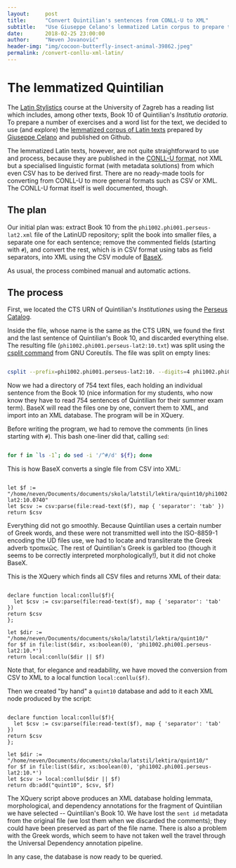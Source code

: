 ```yaml
---
layout:     post
title:      "Convert Quintilian's sentences from CONLL-U to XML"
subtitle:   "Use Giuseppe Celano's lemmatized Latin corpus to prepare teaching materials"
date:       2018-02-25 23:00:00
author:     "Neven Jovanović"
header-img: "img/cocoon-butterfly-insect-animal-39862.jpeg"
permalink: /convert-conllu-xml-latin/
---
```


# The lemmatized Quintilian

The [Latin Stylistics](https://theta.ffzg.hr/ECTS/Predmet/Index/1786) course at the University of Zagreb has a reading list which includes, among other texts, Book 10 of Quintilian's *Institutio oratoria*. To prepare a number of exercises and a word list for the text, we decided to use (and explore) the [lemmatized corpus of Latin texts](https://github.com/gcelano/LatinUD) prepared by [Giuseppe Celano](https://sites.google.com/site/giuseppegacelano/home) and published on Github.

The lemmatized Latin texts, however, are not quite straightforward to use and process, because they are published in the [CONLL-U format](http://universaldependencies.org/docs/format.html), not XML but a specialised linguistic format (with metadata solutions) from which even CSV has to be derived first. There are no ready-made tools for converting from CONLL-U to more general formats such as CSV or XML. The CONLL-U format itself is well documented, though.

## The plan

Our initial plan was: extract Book 10 from the `phi1002.phi001.perseus-lat2.xml` file of the LatinUD repository; split the book into smaller files, a separate one for each sentence; remove the commented fields (starting with `#`), and convert the rest, which is in CSV format using tabs as field separators, into XML using the CSV module of [BaseX](http://basex.org/).

As usual, the process combined manual and automatic actions.

## The process

First, we located the CTS URN of Quintilian's *Institutiones* using the [Perseus Catalog](http://catalog.perseus.org/catalog/urn:cts:latinLit:phi1002.phi001.perseus-lat1).

Inside the file, whose name is the same as the CTS URN, we found the first and the last sentence of Quintilian's Book 10, and discarded everything else. The resulting file (`phi1002.phi001.perseus-lat2:10.txt`) was split using the [csplit command](https://www.gnu.org/software/coreutils/manual/html_node/csplit-invocation.html) from GNU Coreutils. The file was split on empty lines:

```bash

csplit --prefix=phi1002.phi001.perseus-lat2:10. --digits=4 phi1002.phi001.perseus-lat2:10.txt /^$/ {*}

```

Now we had a directory of 754 text files, each holding an individual sentence from the Book 10 (nice information for my students, who now know they have to read 754 sentences of Quintilian for their summer exam term). BaseX will read the files one by one, convert them to XML, and import into an XML database. The program will be in XQuery.

Before writing the program, we had to remove the comments (in lines starting with `#`). This bash one-liner did that, calling `sed`:

```bash

for f in `ls -1`; do sed -i '/^#/d' ${f}; done

```

This is how BaseX converts a single file from CSV into XML:

```xquery

let $f := "/home/neven/Documents/documents/skola/latstil/lektira/quint10/phi1002.phi001.perseus-lat2:10.0740"
let $csv := csv:parse(file:read-text($f), map { 'separator': 'tab' })
return $csv

```

Everything did not go smoothly. Because Quintilian uses a certain number of Greek words, and these were not transmitted well into the ISO-8859-1 encoding the UD files use, we had to locate and transliterate the Greek adverb τροπικῶς. The rest of Quintilian's Greek is garbled too (though it seems to be correctly interpreted morphologically!), but it did not choke BaseX.

This is the XQuery which finds all CSV files and returns XML of their data:

```xquery

declare function local:conllu($f){
  let $csv := csv:parse(file:read-text($f), map { 'separator': 'tab' })
return $csv
};

let $dir := "/home/neven/Documents/documents/skola/latstil/lektira/quint10/"
for $f in file:list($dir, xs:boolean(0), 'phi1002.phi001.perseus-lat2:10.*')
return local:conllu($dir || $f)

```

Note that, for elegance and readability, we have moved the conversion from CSV to XML to a local function `local:conllu($f)`.

Then we created "by hand" a `quint10` database and add to it each XML node produced by the script:

```xquery

declare function local:conllu($f){
  let $csv := csv:parse(file:read-text($f), map { 'separator': 'tab' })
return $csv
};

let $dir := "/home/neven/Documents/documents/skola/latstil/lektira/quint10/"
for $f in file:list($dir, xs:boolean(0), 'phi1002.phi001.perseus-lat2:10.*')
let $csv := local:conllu($dir || $f)
return db:add("quint10", $csv, $f)

```

The XQuery script above produces an XML database holding lemmata, morphological, and dependency annotations for the fragment of Quintilian we have selected -- Quintilian's Book 10. We have lost the `sent id` metadata from the original file (we lost them when we discarded the comments); they could have been preserved as part of the file name. There is also a problem with the Greek words, which seem to have not taken well the travel through the Universal Dependency annotation pipeline.

In any case, the database is now ready to be queried.

